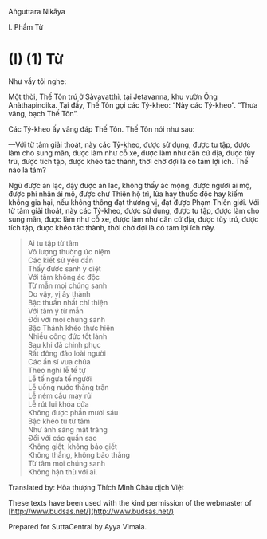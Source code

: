 Aṅguttara Nikāya

I. Phẩm Từ

# (I) (1) Từ

Như vầy tôi nghe:

Một thời, Thế Tôn trú ở Sàvavatthì, tại Jetavanna, khu vườn Ông Anàthapindika. Tại đấy, Thế Tôn gọi các Tỷ-kheo: “Này các Tỷ-kheo”. “Thưa vâng, bạch Thế Tôn”.

Các Tỷ-kheo ấy vâng đáp Thế Tôn. Thế Tôn nói như sau:

—Với từ tâm giải thoát, này các Tỷ-kheo, được sử dụng, được tu tập, được làm cho sung mãn, được làm như cỗ xe, được làm như căn cứ địa, được tùy trú, được tích tập, được khéo tác thành, thời chờ đợi là có tám lợi ích. Thế nào là tám?

Ngủ được an lạc, dậy được an lạc, không thấy ác mộng, được người ái mộ, được phi nhân ái mộ, được chư Thiên hộ trì, lửa hay thuốc độc hay kiếm không gia hại, nếu không thông đạt thượng vị, đạt được Phạm Thiên giới. Với từ tâm giải thoát, này các Tỷ-kheo, được sử dụng, được tu tập, được làm cho sung mãn, được làm như cỗ xe, được làm như căn cứ địa, được tùy trú, được tích tập, được khéo tác thành, thời chờ đợi là có tám lợi ích này.

> Ai tu tập từ tâm  
> Vô lượng thường ức niệm  
> Các kiết sử yếu dần  
> Thấy được sanh y diệt  
> Với tâm không ác độc  
> Từ mẫn mọi chúng sanh  
> Do vậy, vị ấy thành  
> Bậc thuần nhất chí thiện  
> Với tâm ý từ mẫn  
> Ðối với mọi chúng sanh  
> Bậc Thánh khéo thực hiện  
> Nhiều công đức tốt lành  
> Sau khi đã chinh phục  
> Rất đông đảo loài người  
> Các ẩn sĩ vua chúa  
> Theo nghi lễ tế tự  
> Lễ tế ngựa tế người  
> Lễ uống nước thắng trận  
> Lễ ném cầu may rủi  
> Lễ rút lui khóa cửa  
> Không được phần mười sáu  
> Bậc khéo tu từ tâm  
> Như ánh sáng mặt trăng  
> Ðối với các quần sao  
> Không giết, không bảo giết  
> Không thắng, không bảo thắng  
> Từ tâm mọi chúng sanh  
> Không hận thù với ai.

Translated by: Hòa thượng Thích Minh Châu dịch Việt

These texts have been used with the kind permission of the webmaster of [http://www.budsas.net/](http://www.budsas.net/)

Prepared for SuttaCentral by Ayya Vimala.
